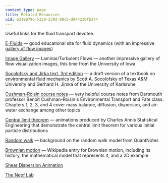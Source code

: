 ```yaml
---
content_type: page
title: Related Resources
uid: e2199796-5350-239d-08cb-d944230fb374
---
```


Useful links for the fluid transport devotee.

[E-Fluids](http://www.efluids.com/) — good educational site for fluid dynamics (with an impressive [gallery of flow images](http://www.efluids.com/efluids/pages/gallery.htm))

[Image Gallery](http://www.engineering.uiowa.edu/~cfd/gallery/lim-turb.html) — Laminar/Turbulent Flows — another impressive gallery of flow visualization images, this time from the University of Iowa

[Socolofsky and Jirka text, 3rd edition](https://ceprofs.civil.tamu.edu/ssocolofsky/CVEN489/Book/Book.htm) — a draft version of a textbook on environmental fluid mechanics by Scott A. Socolofsky of Texas A&M University and Gerhard H. Jirska of the University of Karlsruhe

[Cushman-Roisin course notes](http://engineering.dartmouth.edu/~d30345d/courses/engs43.html) — very helpful course notes from Dartmouth professor Benoit Cushman-Roisin's Environmental Transport and Fate class. Chapters 1, 2, 3, and 4 cover mass balance, diffusion, dispersion, and air-water exchange among other topics

[Central limit theorem](http://www.statisticalengineering.com/central_limit_theorem.htm) — animations produced by Charles Annis Statistical Engineering that demonstrate the central limit theorem for various initial particle distributions

[Random walk](http://www.financialwisdomforum.org/gummy-stuff/Random_Walks.htm) — background on the random walk model from QuantNotes

[Brownian motion](http://en.wikipedia.org/wiki/Brownian_motion) — Wikipedia entry for Brownian motion, including its history, the mathematical model that represents it, and a 2D example

[Shear Dispersion Animation](/ans7870/1/1.061/f04/tools/index.htm)

[The Nepf Lab](http://web.mit.edu/nepf/www/)